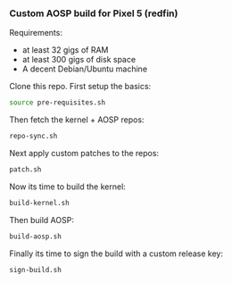 ### Custom AOSP build for Pixel 5 (redfin)

Requirements:

- at least 32 gigs of RAM
- at least 300 gigs of disk space
- A decent Debian/Ubuntu machine

Clone this repo. First setup the basics:

```bash
source pre-requisites.sh
```

Then fetch the kernel + AOSP repos:

```bash
repo-sync.sh
```

Next apply custom patches to the repos:

```bash
patch.sh
```

Now its time to build the kernel:

```bash
build-kernel.sh
```

Then build AOSP:

```bash
build-aosp.sh
```

Finally its time to sign the build with a custom release key:

```bash
sign-build.sh
```
